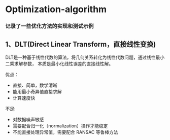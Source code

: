 # Optimization-algorithm
### 记录了一些优化方法的实现和测试示例

## 1、DLT(Direct Linear Transform，直接线性变换)
DLT是一种基于线性代数的算法，将几何关系转化为线性代数问题，通过线性最小二乘求解参数，
本质是最小化线性误差的直接线性解。

优点：
- 直接、简单，数学清晰
- 能用最小奇异值直接求解
- 计算速度快

不足:
- 对数据噪声敏感
- 需要配合归一化（normalization）操作才能稳定
- 不能直接处理异常值，需要配合 RANSAC 等鲁棒方法





